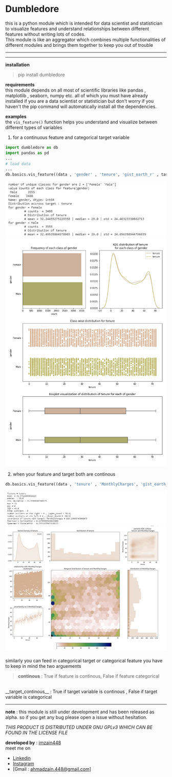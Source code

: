 # Dumbledore
this is a python module which is intended for data scientist and statistician to visualize features and understand relationships between different features without writing lots of codes. <br>
This module is like an aggregator which combines multiple functionalities of different modules and brings them together to keep you out of trouble

------
----
__installation__
>pip install dumbledore

__requirements__ <br>
this module depends on all most of scientific libraries like pandas , matplotlib , seaborn, numpy etc. all of which you must have already installed if you are a data scientist or statistician but don't worry if you haven't the pip command will automatically install all the dependencies.

__examples__ <br>
the  `vis_feature()` function helps you understand and visualize between different types of variables
1. for a continuous feature and categorical target variable
```python
import dumbledore as db
import pandas as pd
...
# load data
...
db.basics.vis_feature((data , 'gender' , 'tenure', 'gist_earth_r' , target_continous=True , jitter=0.3)
```
![data](images\data1.png)
![plot](images/plot1.png)

2. when your feature and target both are continous
```python
db.basics.vis_feature((data , 'tenure' , 'MonthlyCharges', 'gist_earth_r' , continous=True , target_continous=True )
```
![data2](images\data2.png)
![plot2](images\plot2.png)

similarly you can feed in categorical target or categorical feature you have to keep in mind the two arguements
>__continous__ : True if feature is continous, False if feature categorical <br>
<br>
__target_continous__ : True if target variable is continous , False if target variable is categorical


----
__note__ : this module is still under development and has been released as alpha. so if you get any bug please open a issue without hesitation.

_THIS PRODUCT IS DISTRIBUTED UNDER GNU GPLv3 WHICH CAN BE FOUND IN THE LICENSE FILE_

__developed by__ : [imzain448](https://github.com/imZain448) <br>
meet me on
- [Linkedin](https://www.linkedin.com/in/zain-ahmad-15aa25162/)
- [Instagram](https://www.instagram.com/imzain448/?hl=en)
- [Gmail : ahmadzain.448@gmail.com]

